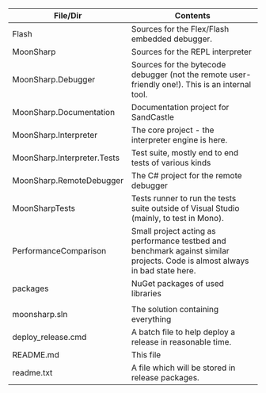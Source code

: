 | File/Dir | Contents |
| -------- | -------- |
| Flash | Sources for the Flex/Flash embedded debugger. |
| MoonSharp | Sources for the REPL interpreter |
| MoonSharp.Debugger | Sources for the bytecode debugger (not the remote user-friendly one!). This is an internal tool. |
| MoonSharp.Documentation | Documentation project for SandCastle |
| MoonSharp.Interpreter | The core project - the interpreter engine is here. |
| MoonSharp.Interpreter.Tests | Test suite, mostly end to end tests of various kinds |
| MoonSharp.RemoteDebugger | The C# project for the remote debugger |
| MoonSharpTests | Tests runner to run the tests suite outside of Visual Studio (mainly, to test in Mono). |
| PerformanceComparison | Small project acting as performance testbed and benchmark against similar projects. Code is almost always in bad state here. |
| packages | NuGet packages of used libraries |
| | |
| moonsharp.sln | The solution containing everything |
| deploy_release.cmd | A batch file to help deploy a release in reasonable time. |
| README.md | This file |
| readme.txt | A file which will be stored in release packages. |


